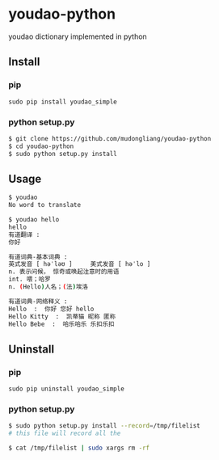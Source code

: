 # youdao-python
youdao dictionary implemented in python

## Install

### pip

```
sudo pip install youdao_simple
```

### python setup.py

```sh
$ git clone https://github.com/mudongliang/youdao-python
$ cd youdao-python
$ sudo python setup.py install
```

## Usage

```sh
$ youdao
No word to translate

$ youdao hello
hello
有道翻译 : 
你好

有道词典-基本词典 : 
英式发音 [ həˈləʊ ] 	美式发音 [ həˈlo ]
n. 表示问候， 惊奇或唤起注意时的用语
int. 喂；哈罗
n. (Hello)人名；(法)埃洛

有道词典-网络释义 : 
Hello  :  你好 您好 hello 
Hello Kitty  :  凯蒂猫 昵称 匿称 
Hello Bebe  :  哈乐哈乐 乐扣乐扣
```

## Uninstall

### pip

```
sudo pip uninstall youdao_simple
```

### python setup.py

```sh
$ sudo python setup.py install --record=/tmp/filelist
# this file will record all the 

$ cat /tmp/filelist | sudo xargs rm -rf
```
